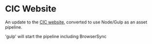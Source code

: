 # CIC Website
An update to the [CIC website](http://www.ciconline.co.uk), converted to use Node/Gulp as an asset pipeline.

'gulp' will start the pipeline including BrowserSync